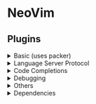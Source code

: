 # NeoVim

## Plugins
<details>
  <summary>Basic (uses packer)</summary>

  - [Packer](https://github.com/wbthomason/packer.nvim) 
  - [popup](https://github.com/nvim-lua/popup.nvim)
  - [plenary](https://github.com/nvim-lua/plenary.nvim)
  - [lua-dev](https://github.com/folke/lua-dev.nvim)

</details>

<details>
  <summary>Language Server Protocol</summary>

- [nvim-lspconfig](https://github.com/neovim/nvim-lspconfig)
- [mason](https://github.com/williamboman/mason.nvim)
- [mason-lspconfig](https://github.com/williamboman/mason-lspconfig.nvim)
- [null-ls](https://github.com/jose-elias-alvarez/null-ls.nvim)
- [lsp_signature](https://github.com/ray-x/lsp_signature.nvim)
- [nvim-navic](https://github.com/SmiteshP/nvim-navic)
- [symbols-outline](https://github.com/simrat39/symbols-outline.nvim)
- [SchemaStore](https://github.com/b0o/SchemaStore.nvim)
- [vim-illuminate](https://github.com/RRethy/vim-illuminate)
- [fidget](https://github.com/j-hui/fidget.nvim)
- [inlay-hints](https://github.com/simrat39/inlay-hints.nvim)
- [lsp_lines](https://git.sr.ht/~whynothugo/lsp_lines.nvim)
- [inlayhints](https://github.com/lvimuser/lsp-inlayhints.nvim)
- [nvim-lsp-installer](https://github.com/williamboman/nvim-lsp-installer)

</details>

<details>
  <summary>Code Completions</summary>

- [cmp](https://github.com/christianchiarulli/nvim-cmp)

</details>

<details>
  <summary>Debugging</summary>

- [dap](https://github.com/mfussenegger/nvim-dap)
- [dapui](https://github.com/rcarriga/nvim-dap-ui)

</details>

<details>
  <summary>Others</summary>

- [alpha](https://github.com/goolord/alpha-nvim)
- [nvim-autopairs](https://github.com/windwp/nvim-autopairs)
- [auto-save](https://github.com/)
- [better-escape](https://github.com/)
- [bufferline ](https://github.com/)
- [luasnip](https://github.com/)
- [colorizer](https://github.com/)
- [comments](https://github.com/)
- [fidget](https://github.com/j-hui/fidget.nvim")
- [filetype](https://github.com/)
- [illuminate](https://github.com/)
- [indentblankline](https://github.com/)
- [lualine](https://github.com/)
- [neoscroll](https://github.com/)
- [notify](https://github.com/)
- [nvim-tree](https://github.com/)
- [presence](https://github.com/)
- [project](https://github.com/)
- [symbold-outline](https://github.com/)
- [tabnine](https://github.com/)
- [telescope](https://github.com/)
- [toggleterm](https://github.com/)
- [transparent](https://github.com/)
- [treesitter](https://github.com/)
- [trouble](https://github.com/)
- [webdev-icons](https://github.com/)
- [whichkey](https://github.com/)

</details>

<details>
  <summary>Dependencies</summary>

## Dependencies
- ripgrep
- shellcheck
- stylua
- black

</details>
